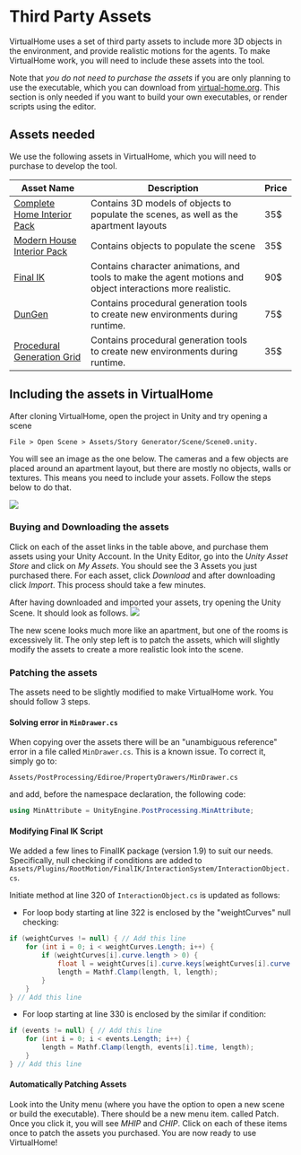 # Third Party Assets

VirtualHome uses a set of third party assets to include more 3D objects in the environment, and provide realistic motions for the agents. To make VirtualHome work, you will need to include these assets into the tool. 

Note that *you do not need to purchase the assets* if you are only planning to use the executable, which you can download from [virtual-home.org](www.virtual-home.org). This section is only needed if you want to build your own executables, or render scripts using the editor.

## Assets needed
We use the following assets in VirtualHome, which you will need to purchase to develop the tool.

| Asset Name  | Description | Price|
| ----------- | ---------   |------|
| [Complete Home Interior Pack](https://assetstore.unity.com/packages/3d/props/interior/complete-home-interior-pack-31049)      |  Contains 3D models of objects to populate the scenes, as well as the apartment layouts       |     35$      |
| [Modern House Interior Pack](https://assetstore.unity.com/packages/3d/props/interior/modern-house-interior-props-48564)   | Contains objects to populate the scene       |    35$       |
| [Final IK](https://assetstore.unity.com/packages/tools/animation/final-ik-14290) | Contains character animations, and tools to make the agent motions and object interactions more realistic. | 90$ |
| [DunGen](https://assetstore.unity.com/packages/tools/utilities/dungen-15682) | Contains procedural generation tools to create new environments during runtime. | 75$ |
| [Procedural Generation Grid](https://assetstore.unity.com/packages/tools/utilities/procedural-generation-grid-beta-195535) | Contains procedural generation tools to create new environments during runtime. | 35$ |


## Including the assets in VirtualHome
After cloning VirtualHome, open the project in Unity and try opening a scene

```File > Open Scene > Assets/Story Generator/Scene/Scene0.unity. ```

You will see an image as the one below. The cameras and a few objects are placed around an apartment layout, but there are mostly no objects, walls or textures. This means you need to include your assets. Follow the steps below to do that.

![](assets/scene_empty.png)


### Buying and Downloading the assets
Click on each of the asset links in the table above, and purchase them assets using your Unity Account. In the Unity Editor, go into the *Unity Asset Store* and click on *My Assets*. You should see the 3 Assets you just purchased there. For each asset, click *Download* and after downloading click *Import*. This process should take a few minutes.

After having downloaded and imported your assets, try opening the Unity Scene. It should look as follows.
![](assets/scene_purchased.png)

The new scene looks much more like an apartment, but one of the rooms is excessively lit. The only step left is to patch the assets, which will slightly modify the assets to create a more realistic look into the scene.


### Patching the assets
The assets need to be slightly modified to make VirtualHome work. You should follow 3 steps.

#### Solving error in `MinDrawer.cs`
When copying over the assets there will be an "unambiguous reference" error in a file called `MinDrawer.cs`. This is a known issue. To correct it, simply go to:

``` Assets/PostProcessing/Ediroe/PropertyDrawers/MinDrawer.cs ```

and add, before the namespace declaration, the following code:

```c#
using MinAttribute = UnityEngine.PostProcessing.MinAttribute;
```
#### Modifying Final IK Script
We added a few lines to FinalIK package (version 1.9) to suit our needs. Specifically, null checking if conditions are added to
```Assets/Plugins/RootMotion/FinalIK/InteractionSystem/InteractionObject.cs```.

Initiate method at line 320 of ```InteractionObject.cs``` is updated as follows:

* For loop body starting at line 322 is enclosed by the "weightCurves" null checking:

```csharp
if (weightCurves != null) { // Add this line
    for (int i = 0; i < weightCurves.Length; i++) {
        if (weightCurves[i].curve.length > 0) {
            float l = weightCurves[i].curve.keys[weightCurves[i].curve.length - 1].time;
            length = Mathf.Clamp(length, l, length);
        }
    }
} // Add this line
```

* For loop starting at line 330 is enclosed by the similar if condition:

```csharp
if (events != null) { // Add this line
    for (int i = 0; i < events.Length; i++) {
        length = Mathf.Clamp(length, events[i].time, length);
    }
} // Add this line
```

#### Automatically Patching Assets
Look into the Unity menu (where you have the option to open a new scene or build the executable). There should be a new menu item. called Patch. Once you click it, you will see *MHIP* and *CHIP*. Click on each of these items once to patch the assets you purchased. You are now ready to use VirtualHome!
